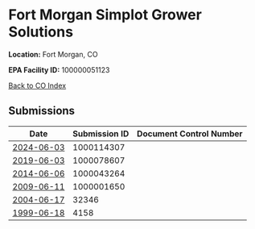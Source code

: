 # Fort Morgan Simplot Grower Solutions

**Location:** Fort Morgan, CO

**EPA Facility ID:** 100000051123

[Back to CO Index](../../index.md)

## Submissions

| Date | Submission ID | Document Control Number |
|------|--------------|-------------------------|
| [2024-06-03](submissions/1000114307.md) | 1000114307 |  |
| [2019-06-03](submissions/1000078607.md) | 1000078607 |  |
| [2014-06-06](submissions/1000043264.md) | 1000043264 |  |
| [2009-06-11](submissions/1000001650.md) | 1000001650 |  |
| [2004-06-17](submissions/32346.md) | 32346 |  |
| [1999-06-18](submissions/4158.md) | 4158 |  |
